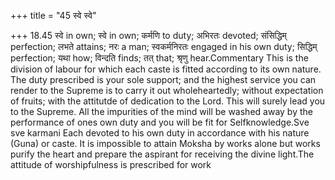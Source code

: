 +++
title = "45 स्वे स्वे"

+++
18.45 स्वे in own; स्वे in own; कर्मणि to duty; अभिरतः devoted;
संसिद्धिम् perfection; लभते attains; नरः a man; स्वकर्मनिरतः engaged in
his own duty; सिद्धिम् perfection; यथा how; विन्दति finds; तत् that;
श्रृणु hear.Commentary This is the division of labour for which each
caste is fitted according to its own nature. The duty prescribed is your
sole support; and the highest service you can render to the Supreme is
to carry it out wholeheartedly; without expectation of fruits; with the
attitutde of dedication to the Lord. This will surely lead you to the
Supreme. All the impurities of the mind will be washed away by the
performance of ones own duty and you will be fit for Selfknowledge.Sve
sve karmani Each devoted to his own duty in accordance with his nature
(Guna) or caste. It is impossible to attain Moksha by works alone but
works purify the heart and prepare the aspirant for receiving the divine
light.The attitude of worshipfulness is prescribed for work

